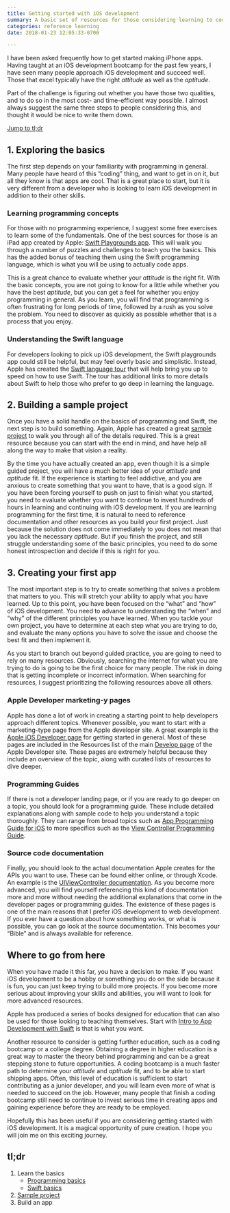 ```yaml
---
title: Getting started with iOS development
summary: A basic set of resources for those considering learning to code iOS apps
categories: reference learning
date: 2018-01-23 12:05:33-0700

---
```


I have been asked frequently how to get started making iPhone apps. Having taught at an iOS development bootcamp for the past few years, I have seen many people approach iOS development and succeed well. Those that excel typically have the right *attitude* as well as the *aptitude*.

Part of the challenge is figuring out whether you have those two qualities, and to do so in the most cost- and time-efficient way possible. I almost always suggest the same three steps to people considering this, and thought it would be nice to write them down.

[Jump to tl;dr](#tldr)

## 1. Exploring the basics
The first step depends on your familiarity with programming in general. Many people have heard of this “coding” thing, and want to get in on it, but all they know is that apps are cool. That is a great place to start, but it is very different from a developer who is looking to learn iOS development in addition to their other skills.

### Learning programming concepts
For those with no programming experience, I suggest some free exercises to learn some of the fundamentals. One of the best sources for those is an iPad app created by Apple: [Swift Playgrounds app](https://itunes.apple.com/us/app/swift-playgrounds/id908519492?mt=8&at=1010lqCX). This will walk you through a number of puzzles and challenges to teach you the basics. This has the added bonus of teaching them using the Swift programming language, which is what you will be using to actually code apps.

This is a great chance to evaluate whether your *attitude* is the right fit. With the basic concepts, you are not going to know for a little while whether you have the best *aptitude*, but you can get a feel for whether you enjoy programming in general. As you learn, you will find that programming is often frustrating for long periods of time, followed by a rush as you solve the problem. You need to discover as quickly as possible whether that is a process that you enjoy.

### Understanding the Swift language
For developers looking to pick up iOS development, the Swift playgrounds app could still be helpful, but may feel overly basic and simplistic. Instead, Apple has created the [Swift language tour](https://developer.apple.com/library/content/documentation/Swift/Conceptual/Swift_Programming_Language/GuidedTour.html) that will help bring you up to speed on how to use Swift. The tour has additional links to more details about Swift to help those who prefer to go deep in learning the language.

## 2. Building a sample project
Once you have a solid handle on the basics of programming and Swift, the next step is to build something. Again, Apple has created a great [sample project](https://developer.apple.com/library/content/referencelibrary/GettingStarted/DevelopiOSAppsSwift/index.html) to walk you through all of the details required. This is a great resource because you can start with the end in mind, and have help all along the way to make that vision a reality.

By the time you have actually created an app, even though it is a simple guided project, you will have a much better idea of your *attitude* and *aptitude* fit. If the experience is starting to feel addictive, and you are anxious to create something that you want to have, that is a good sign. If you have been forcing yourself to push on just to finish what you started, you need to evaluate whether you want to continue to invest hundreds of hours in learning and continuing with iOS development. If you are learning programming for the first time, it is natural to need to reference documentation and other resources as you build your first project. Just because the solution does not come immediately to you does not mean that you lack the necessary *aptitude*. But if you finish the project, and still struggle understanding some of the basic principles, you need to do some honest introspection and decide if this is right for you.

## 3. Creating your first app
The most important step is to try to create something that solves a problem that matters to you. This will stretch your ability to apply what you have learned. Up to this point, you have been focused on the “what” and “how” of iOS development. You need to advance to understanding the “when” and “why” of the different principles you have learned. When you tackle your own project, you have to determine at each step what you are trying to do, and evaluate the many options you have to solve the issue and choose the best fit and then implement it.

As you start to branch out beyond guided practice, you are going to need to rely on many resources. Obviously, searching the internet for what you are trying to do is going to be the first choice for many people. The risk in doing that is getting incomplete or incorrect information. When searching for resources, I suggest prioritizing the following resources above all others.

### Apple Developer marketing-y pages
Apple has done a lot of work in creating a starting point to help developers approach different topics. Whenever possible, you want to start with a marketing-type page from the Apple developer site. A great example is the [Apple iOS Developer page](https://developer.apple.com/ios/) for getting started in general. Most of these pages are included in the Resources list of the main [Develop page](https://developer.apple.com/develop/) of the Apple Developer site. These pages are extremely helpful because they include an overview of the topic, along with curated lists of resources to dive deeper.

### Programming Guides
If there is not a developer landing page, or if you are ready to go deeper on a topic, you should look for a programming guide. These include detailed explanations along with sample code to help you understand a topic thoroughly. They can range from broad topics such as [App Programming Guide for iOS](https://developer.apple.com/library/content/documentation/iPhone/Conceptual/iPhoneOSProgrammingGuide/Introduction/Introduction.html) to more specifics such as the [View Controller Programming Guide](https://developer.apple.com/library/content/featuredarticles/ViewControllerPGforiPhoneOS/).

### Source code documentation
Finally, you should look to the actual documentation Apple creates for the APIs you want to use. These can be found either online, or through Xcode. An example is the [UIViewController documentation](https://developer.apple.com/documentation/uikit/uiviewcontroller). As you become more advanced, you will find yourself referencing this kind of documentation more and more without needing the additional explanations that come in the developer pages or programming guides. The existence of these pages is one of the main reasons that I prefer iOS development to web development. If you ever have a question about how something works, or what is possible, you can go look at the source documentation. This becomes your “Bible” and is always available for reference.


## Where to go from here
When you have made it this far, you have a decision to make. If you want iOS development to be a hobby or something you do on the side because it is fun, you can just keep trying to build more projects. If you become more serious about improving your skills and abilities, you will want to look for more advanced resources.

Apple has produced a series of books designed for education that can also be used for those looking to teaching themselves. Start with [Intro to App Development with Swift](https://geo.itunes.apple.com/us/book/intro-to-app-development-with-swift/id1118575552?mt=11&at=1010lqCX) is that is what you want.

Another resource to consider is getting further education, such as a coding bootcamp or a college degree. Obtaining a degree in higher education is a great way to master the theory behind programming and can be a great stepping stone to future opportunities. A coding bootcamp is a much faster path to determine your *attitude* and *aptitude* fit, and to be able to start shipping apps. Often, this level of education is sufficient to start contributing as a junior developer, and you will learn even more of what is needed to succeed on the job. However, many people that finish a coding bootcamp still need to continue to invest serious time in creating apps and gaining experience before they are ready to be employed.

Hopefully this has been useful if you are considering getting started with iOS development. It is a magical opportunity of pure creation. I hope you will join me on this exciting journey.


## tl;dr
1. Learn the basics
	- [Programming basics](https://itunes.apple.com/us/app/swift-playgrounds/id908519492?mt=8&at=1010lqCX)
	- [Swift basics](https://developer.apple.com/library/content/documentation/Swift/Conceptual/Swift_Programming_Language/GuidedTour.html)
2. [Sample project](https://developer.apple.com/library/content/referencelibrary/GettingStarted/DevelopiOSAppsSwift/index.html)
3. Build an app

